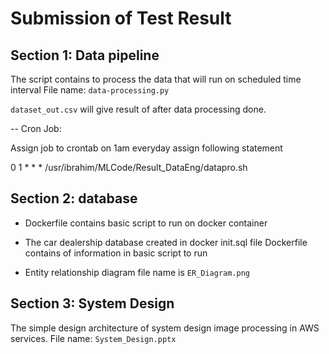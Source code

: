 # Submission of Test Result

## Section 1: Data pipeline
The script contains to process the data that will run on scheduled time interval
File name: `data-processing.py` 

`dataset_out.csv` will give result of after data processing done.

-- Cron Job:

Assign job to crontab on 1am everyday
assign following statement

0 1 * * * /usr/ibrahim/MLCode/Result_DataEng/datapro.sh

## Section 2: database
- Dockerfile contains basic script to run on docker container

- The car dealership database created in docker init.sql file
Dockerfile contains of information in basic script to run

- Entity relationship diagram file name is `ER_Diagram.png`

## Section 3: System Design
The simple design architecture of system design image processing in AWS services.
File name: `System_Design.pptx`